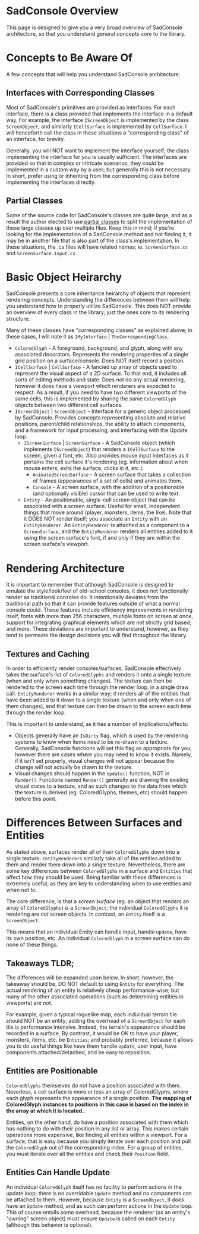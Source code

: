# SadConsole Overview
This page is designed to give you a very broad overview of SadConsole architecture, so that you understand general concepts core to the library.

# Concepts to Be Aware Of
A few concepts that will help you understand SadConsole architecture:

## Interfaces with Corresponding Classes
Most of SadConsole's primitives are provided as interfaces.  For each interface, there is a class provided that implements the interface in a default way.  For example, the interface `IScreenObject` is implemented by the class `ScreenObject`, and similarly `ICellSurface` is implemented by `CellSurface`.  I will henceforth call the class in these situations a "corresponding class" of an interface, for brevity.

Generally, you will NOT want to implement the interface yourself; the class implementing the interface for you is usually sufficient.  The interfaces are provided so that in complex or intricate scenarios, they _could_ be implemented in a custom way by a user; but generally this is not necessary.  In short, prefer using or inheriting from the corresponding class before implementing the interfaces directly. 

## Partial Classes
Some of the source code for SadConsole's classes are quite large; and as a result the author elected to use [partial classes](https://docs.microsoft.com/en-us/dotnet/csharp/programming-guide/classes-and-structs/partial-classes-and-methods) to split the implementation of these large classes up over multiple files.  Keep this in mind; if you're looking for the implementation of a SadConsole method and not finding it, it may be in another file that is also part of the class's implementation.  In these situations, the .cs files will have related names; ie. `ScreenSurface.cs` and `ScreenSurface.Input.cs`.

# Basic Object Heirarchy
SadConsole presents a core inheritance heirarchy of objects that represent rendering concepts.  Understanding the differences between them will help you understand how to properly utilize SadConsole.  This does NOT provide an overview of every class in the library; just the ones core to its rendering structure.

Many of these classes have "corresponding classes" as explained above; in these cases, I will note it as `IMyInterface` | `TheCorrespondingClass`.

- `ColoredGlyph` - A foreground, background, and glyph, along with any associated decorators.  Represents the rendering properties of a single grid position on a surface/console.  Does NOT itself record a position.
- `ICellSurface` | `CellSurface` - A fancied up array of <see cref="ColoredGlyph"/> objects used to represent the visual aspect of a 2D surface.  To that end, it includes all sorts of editing methods and state.  Does not do any actual rendering, however it does have a viewport which renderers are expected to respect.  As a result, if you need to have two different viewports of the same cells, this is implemented by sharing the same `ColoredGlyph` objects between two different cell surfaces.
- `IScreenObject` | `ScreenObject` - Interface for a generic object processed by SadConsole. Provides concepts representing absolute and relative positions, parent/child relationships, the ability to attach components, and a framework for input processing, and interfacing with the Update loop.
    - `IScreenSurface` | `ScreenSurface` - A SadConsole object (which implements `IScreenObject`) that renders a `ICellSurface` to the screen, given a font, etc.  Also provides mouse input interfaces as it pertains the cell surface it's rendering (eg. information about when mouse enters, exits the surface, clicks in it, etc.).
        - `AnimatedScreenSurface` - A screen surface that takes a collection of frames (appearances of a set of cells) and animates them.
        - `Console` - A screen surface, with the addition of a positionable (and optionally visible) cursor that can be used to write text.
    - `Entity` - An positionable, single-cell screen object that can be associated with a screen surface.  Useful for small, independent things that move around (player, monsters, items, the like).  Note that it DOES NOT render itself; you associate an `Entity` with an `EntityRenderer`.  An `EntityRenderer` is attached as a component to a `ScreenSurface`; and the `EntityRenderer` renders all entities added to it using the screen surface's font, if and only if they are within the screen surface's viewport.

# Rendering Architecture
It is important to remember that although SadConsole is designed to emulate the style/look/feel of old-school consoles, it does not functionally render as traditional consoles do.  It intentionally deviates from the traditional path so that it can provide features outside of what a normal console could.  These features include efficiency improvements in rendering itself, fonts with more than 256 characters, multiple fonts on screen at once, support for integrating graphical elements which are not strictly grid based, and more.  These deviations are important to understand, however, as they tend to permeate the design decisions you will find throughout the library.

## Textures and Caching
In order to efficiently render consoles/surfaces, SadConsole effectively takes the surface's list of `ColoredGlyphs` and renders it onto a single texture (when and only when something changes).  The texture can then be rendered to the screen each time through the render loop, in a single draw call.  `EntityRenderer` works in a similar way; it renders all of the entities that have been added to it down to a single texture (when and only when one of them changes), and that texture can then be drawn to the screen each time through the render loop.

This is important to understand, as it has a number of implications/effects:
- Objects generally have an `IsDirty` flag, which is used by the rendering systems to know when items need to be re-drawn to a texture.  Generally, SadConsole functions will set this flag as appropriate for you, however there are cases where you may need to know it exists.  Namely, if it isn't set properly, visual changes will not appear because the change will not actually be drawn to the texture.
- Visual changes should happen in the `Update()` function, NOT in `Render()`.  Functions named `Render()` generally are drawing the existing visual states to a texture, and as such changes to the data from which the texture is derived (eg. ColoredGlyphs, themes, etc) should happen before this point.

# Differences Between Surfaces and Entities
As stated above, surfaces render all of their `ColoredGlyphs` down into a single texture.  `EntityRenderers` similarly take all of the entities added to them and render them down into a single texture.  Nevertheless, there are some key differences between `ColoredGlyphs` in a surface and `Entities` that affect how they should be used.  Being familiar with these differences is extremely useful, as they are key to understanding when to use entities and when not to.

The core difference, is that a _screen surface_ (eg. an object that renders an array of `ColoredGlyphs`) is a `ScreenObject`; the individual `ColoredGlyphs` it is rendering are _not_ screen objects.  In contrast, an `Entity` itself is a `ScreenObject`.

This means that an individual Entity can handle input, handle `Update`, have its own position, etc.  An individual `ColoredGlyph` in a screen surface can do none of these things.

## Takeaways TLDR;
The differences will be expanded upon below.  In short, however, the takeaway should be, DO NOT default to using `Entity` for everything.  The actual rendering of an entity is relatively cheap performance-wise; but many of the other associated operations (such as determining entities in viewports) are not.

For example, given a typical roguelike map, each individual terrain tile should NOT be an entity; adding the overhead of a `ScreenObject` for each tile is performance intensive.  Instead, the terrain's appearance should be recorded in a surface.  By contrast, it would be OK to have your player, monsters, items, etc. be `Entities`; and probably preferred, because it allows you to do useful things like have them handle `Update`, user input, have components attached/detached, and be easy to reposition.

## Entities are Positionable
`ColoredGlyphs` themselves do not have a position associated with them.  Neverless, a cell surface is more or less an array of ColoredGlyphs, where each glyph represents the appearance of a single position.  **The mapping of ColoredGlyph instances to positions in this case is based on the index in the array at which it is located.**.

Entities, on the other hand, do have a position associated with them which has nothing to do with their position in any list or array.  This makes certain operations more expensive, like finding all entities within a viewport.  For a surface, that is easy because you simply iterate over each position and pull the `ColoredGlyph` out of the corresponding index.  For a group of entities, you must iterate over all the entities and check their `Position` field.

## Entities Can Handle Update
An individual `ColoredGlyph` itself has no facility to perform actions in the update loop; there is no overridable `Update` method and no components can be attached to them.  However, because `Entity` is a `ScreenObject`, it _does_ have an `Update` method, and as such can perform actions in the `Update` loop.  This of course entails some overhead, because the renderer (as an entity's "owning" screen object) must ensure `Update` is called on each `Entity` (although this behavior is optional).

